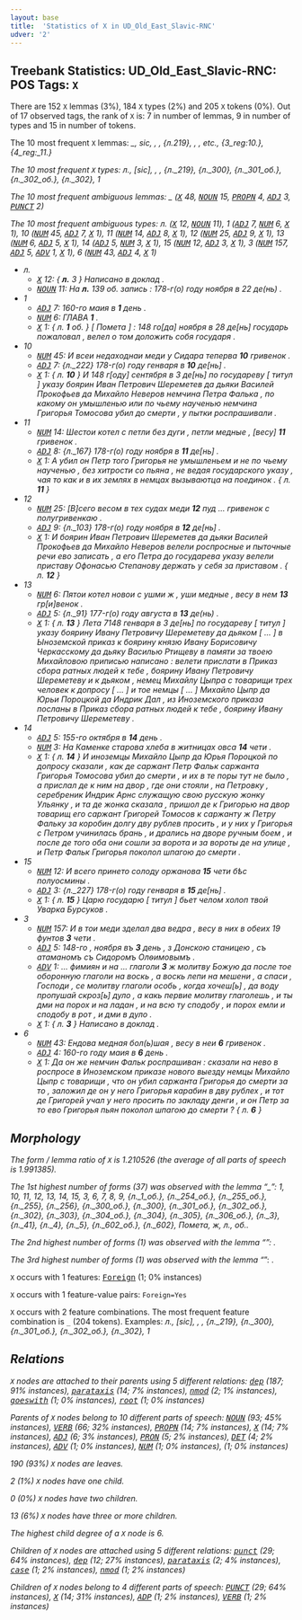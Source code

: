```yaml
---
layout: base
title:  'Statistics of X in UD_Old_East_Slavic-RNC'
udver: '2'
---
```


## Treebank Statistics: UD_Old_East_Slavic-RNC: POS Tags: `X`

There are 152 `X` lemmas (3%), 184 `X` types (2%) and 205 `X` tokens (0%).
Out of 17 observed tags, the rank of `X` is: 7 in number of lemmas, 9 in number of types and 15 in number of tokens.

The 10 most frequent `X` lemmas: <em>_, sic, </i>, <i>, {л._219}, </em>, <em>, etc., {3_reg_:_10.}, {4_reg_:_11.}</em>

The 10 most frequent `X` types:  <em>л., [sic], </i>, <i>, {л._219}, {л._300}, {л._301_об.}, {л._302_об.}, {л._302}, 1</em>

The 10 most frequent ambiguous lemmas: <em>_</em> (<tt><a href="orv_rnc-pos-X.html">X</a></tt> 48, <tt><a href="orv_rnc-pos-NOUN.html">NOUN</a></tt> 15, <tt><a href="orv_rnc-pos-PROPN.html">PROPN</a></tt> 4, <tt><a href="orv_rnc-pos-ADJ.html">ADJ</a></tt> 3, <tt><a href="orv_rnc-pos-PUNCT.html">PUNCT</a></tt> 2)

The 10 most frequent ambiguous types:  <em>л.</em> (<tt><a href="orv_rnc-pos-X.html">X</a></tt> 12, <tt><a href="orv_rnc-pos-NOUN.html">NOUN</a></tt> 11), <em>1</em> (<tt><a href="orv_rnc-pos-ADJ.html">ADJ</a></tt> 7, <tt><a href="orv_rnc-pos-NUM.html">NUM</a></tt> 6, <tt><a href="orv_rnc-pos-X.html">X</a></tt> 1), <em>10</em> (<tt><a href="orv_rnc-pos-NUM.html">NUM</a></tt> 45, <tt><a href="orv_rnc-pos-ADJ.html">ADJ</a></tt> 7, <tt><a href="orv_rnc-pos-X.html">X</a></tt> 1), <em>11</em> (<tt><a href="orv_rnc-pos-NUM.html">NUM</a></tt> 14, <tt><a href="orv_rnc-pos-ADJ.html">ADJ</a></tt> 8, <tt><a href="orv_rnc-pos-X.html">X</a></tt> 1), <em>12</em> (<tt><a href="orv_rnc-pos-NUM.html">NUM</a></tt> 25, <tt><a href="orv_rnc-pos-ADJ.html">ADJ</a></tt> 9, <tt><a href="orv_rnc-pos-X.html">X</a></tt> 1), <em>13</em> (<tt><a href="orv_rnc-pos-NUM.html">NUM</a></tt> 6, <tt><a href="orv_rnc-pos-ADJ.html">ADJ</a></tt> 5, <tt><a href="orv_rnc-pos-X.html">X</a></tt> 1), <em>14</em> (<tt><a href="orv_rnc-pos-ADJ.html">ADJ</a></tt> 5, <tt><a href="orv_rnc-pos-NUM.html">NUM</a></tt> 3, <tt><a href="orv_rnc-pos-X.html">X</a></tt> 1), <em>15</em> (<tt><a href="orv_rnc-pos-NUM.html">NUM</a></tt> 12, <tt><a href="orv_rnc-pos-ADJ.html">ADJ</a></tt> 3, <tt><a href="orv_rnc-pos-X.html">X</a></tt> 1), <em>3</em> (<tt><a href="orv_rnc-pos-NUM.html">NUM</a></tt> 157, <tt><a href="orv_rnc-pos-ADJ.html">ADJ</a></tt> 5, <tt><a href="orv_rnc-pos-ADV.html">ADV</a></tt> 1, <tt><a href="orv_rnc-pos-X.html">X</a></tt> 1), <em>6</em> (<tt><a href="orv_rnc-pos-NUM.html">NUM</a></tt> 43, <tt><a href="orv_rnc-pos-ADJ.html">ADJ</a></tt> 4, <tt><a href="orv_rnc-pos-X.html">X</a></tt> 1)


* <em>л.</em>
  * <tt><a href="orv_rnc-pos-X.html">X</a></tt> 12: <em>{ <b>л.</b> 3 } Написано в доклад .</em>
  * <tt><a href="orv_rnc-pos-NOUN.html">NOUN</a></tt> 11: <em>На <b>л.</b> 139 об. запись : 178-г(о) году ноября в 22 де(нь) .</em>
* <em>1</em>
  * <tt><a href="orv_rnc-pos-ADJ.html">ADJ</a></tt> 7: <em>160-го маия в <b>1</b> день .</em>
  * <tt><a href="orv_rnc-pos-NUM.html">NUM</a></tt> 6: <em>ГЛАВА <b>1</b> .</em>
  * <tt><a href="orv_rnc-pos-X.html">X</a></tt> 1: <em>{ л. <b>1</b> об. } [ Помета ] : 148 го[да] ноября в 28 де[нь] государь пожаловал , велел о том доложить собя государя .</em>
* <em>10</em>
  * <tt><a href="orv_rnc-pos-NUM.html">NUM</a></tt> 45: <em>И всеи недаходнаи меди у Сидара теперва <b>10</b> гривенок .</em>
  * <tt><a href="orv_rnc-pos-ADJ.html">ADJ</a></tt> 7: <em>{л._222} 178-г(о) году генваря в <b>10</b> де[нь] .</em>
  * <tt><a href="orv_rnc-pos-X.html">X</a></tt> 1: <em>{ л. <b>10</b> } И 148 г[оду] сентября в 3 де[нь] по государеву [ титул ] указу боярин Иван Петрович Шереметев да дьяки Василей Прокофьев да Михайло Неверов немчина Петра Фалька , по какому он умышленью или по чьему наученью немчина Григорья Томосова убил до смерти , у пытки роспрашивали .</em>
* <em>11</em>
  * <tt><a href="orv_rnc-pos-NUM.html">NUM</a></tt> 14: <em>Шестои котел с петли без дуги , петли медные , [весу] <b>11</b> гривенок .</em>
  * <tt><a href="orv_rnc-pos-ADJ.html">ADJ</a></tt> 8: <em>{л._167} 178-г(о) году ноября в <b>11</b> де[нь] .</em>
  * <tt><a href="orv_rnc-pos-X.html">X</a></tt> 1: <em>А убил он Петр того Григорья не умышленьем и не по чьему наученью , без хитрости со пьяна , не ведая государского указу , чая то как и в их землях в немцах вызываютца на поединок . { л. <b>11</b> }</em>
* <em>12</em>
  * <tt><a href="orv_rnc-pos-NUM.html">NUM</a></tt> 25: <em>[В]сего весом в тех судах меди <b>12</b> пуд … гривенок с полугривенкаю .</em>
  * <tt><a href="orv_rnc-pos-ADJ.html">ADJ</a></tt> 9: <em>{л._103} 178-г(о) году ноября в <b>12</b> де[нь] .</em>
  * <tt><a href="orv_rnc-pos-X.html">X</a></tt> 1: <em>И боярин Иван Петрович Шереметев да дьяки Василей Прокофьев да Михайло Неверов велели роспросные и пыточные речи ево записать , а его Петра до государева указу велели приставу Офонасью Степанову держать у себя за приставом . { л. <b>12</b> }</em>
* <em>13</em>
  * <tt><a href="orv_rnc-pos-NUM.html">NUM</a></tt> 6: <em>Пятои котел новои с ушми ж , уши медные , весу в нем <b>13</b> гр[и]венок .</em>
  * <tt><a href="orv_rnc-pos-ADJ.html">ADJ</a></tt> 5: <em>{л._91} 177-г(о) году августа в <b>13</b> де(нь) .</em>
  * <tt><a href="orv_rnc-pos-X.html">X</a></tt> 1: <em>{ л. <b>13</b> } Лета 7148 генваря в 3 де[нь] по государеву [ титул ] указу боярину Ивану Петровичу Шереметеву да дьяком [ ... ] в Ыноземской приказ к боярину князю Ивану Борисовичу Черкасскому да дьяку Василью Ртищеву в памяти за твоею Михайловою приписью написано : велети прислати в Приказ сбора ратных людей к тебе , боярину Ивану Петровичу Шереметеву и к дьяком , немец Михайлу Цыпра с товарищи трех человек к допросу [ ... ] и тое немцы [ ... ] Михайло Цыпр да Юрьи Пороцкой да Индрик Дал , из Иноземского приказа посланы в Приказ сбора ратных людей к тебе , боярину Ивану Петровичу Шереметеву .</em>
* <em>14</em>
  * <tt><a href="orv_rnc-pos-ADJ.html">ADJ</a></tt> 5: <em>155-го октября в <b>14</b> день .</em>
  * <tt><a href="orv_rnc-pos-NUM.html">NUM</a></tt> 3: <em>На Каменке старова хлеба в житницах овса <b>14</b> чети .</em>
  * <tt><a href="orv_rnc-pos-X.html">X</a></tt> 1: <em>{ л. <b>14</b> } И иноземцы Михайло Цыпр да Юрья Пороцкой по допросу сказали , как де саржант Петр Фальк саржанта Григорья Томосова убил до смерти , и их в те поры тут не было , а прислал де к ним на двор , где они стояли , на Петровку , серебреник Индрик Арнс служащую свою русскую жонку Ульянку , и та де жонка сказала , пришол де к Григорью на двор товарищ его саржант Григорей Томосов к саржанту ж Петру Фальку за коробин долгу дву рублев просить , и у них у Григорья с Петром учинилась брань , и дрались на дворе ручным боем , и после де того оба они сошли за ворота и за вороты де на улице , и Петр Фальк Григорья поколол шпагою до смерти .</em>
* <em>15</em>
  * <tt><a href="orv_rnc-pos-NUM.html">NUM</a></tt> 12: <em>И всего принето солоду оржанова <b>15</b> чети бѣс полуосмины .</em>
  * <tt><a href="orv_rnc-pos-ADJ.html">ADJ</a></tt> 3: <em>{л._227} 178-г(о) году генваря в <b>15</b> де[нь] .</em>
  * <tt><a href="orv_rnc-pos-X.html">X</a></tt> 1: <em>{ л. <b>15</b> } Царю государю [ титул ] бьет челом холоп твой Уварка Бурсуков .</em>
* <em>3</em>
  * <tt><a href="orv_rnc-pos-NUM.html">NUM</a></tt> 157: <em>И в тои меди зделал два ведра , весу в них в обеих 19 фунтов <b>3</b> чети .</em>
  * <tt><a href="orv_rnc-pos-ADJ.html">ADJ</a></tt> 5: <em>148-го , ноября въ <b>3</b> день , з Донскою станицею , съ атаманомъ съ Сидоромъ Олѳимовымъ .</em>
  * <tt><a href="orv_rnc-pos-ADV.html">ADV</a></tt> 1: <em>... фимиян и на ... глаголи <b>3</b> ж молитву Божую да после тое оборонную глаголи на воскь , а воскь лепи на мешени , а спаси , Господи , се молитву глаголи особь , когда хочеш[ь] , да воду пропушай скроз[ь] дуло , а какь первие молитву глаголешь , и ты дми на порох и на ладан , и на всю ту сподобу , и порох емли и сподобу в рот , и дми в дуло .</em>
  * <tt><a href="orv_rnc-pos-X.html">X</a></tt> 1: <em>{ л. <b>3</b> } Написано в доклад .</em>
* <em>6</em>
  * <tt><a href="orv_rnc-pos-NUM.html">NUM</a></tt> 43: <em>Ендова медная бол(ь)шая , весу в неи <b>6</b> гривенок .</em>
  * <tt><a href="orv_rnc-pos-ADJ.html">ADJ</a></tt> 4: <em>160-го году маия в <b>6</b> день .</em>
  * <tt><a href="orv_rnc-pos-X.html">X</a></tt> 1: <em>Да он же немчин Фальк роспрашиван : сказали на нево в роспросе в Иноземском приказе нового выезду немцы Михайло Цыпр с товарищи , что он убил саржанта Григорья до смерти за то , заложил де он у него Григорья карабин в дву рублех , и тот де Григорей учал у него просить по закладу денги , и он Петр за то ево Григорья пьян поколол шпагою до смерти ? { л. <b>6</b> }</em>

## Morphology

The form / lemma ratio of `X` is 1.210526 (the average of all parts of speech is 1.991385).

The 1st highest number of forms (37) was observed with the lemma “_”: <em>1, 10, 11, 12, 13, 14, 15, 3, 6, 7, 8, 9, {л._1_об.}, {л._254_об.}, {л._255_об.}, {л._255}, {л._256}, {л._300_об.}, {л._300}, {л._301_об.}, {л._302_об.}, {л._302}, {л._303}, {л._304_об.}, {л._304}, {л._305}, {л._306_об.}, {л._3}, {л._41}, {л._4}, {л._5}, {л._602_об.}, {л._602}, Помета, ж, л., об.</em>.

The 2nd highest number of forms (1) was observed with the lemma “</em>”: <em></em></em>.

The 3rd highest number of forms (1) was observed with the lemma “</i>”: <em></i></em>.

`X` occurs with 1 features: <tt><a href="orv_rnc-feat-Foreign.html">Foreign</a></tt> (1; 0% instances)

`X` occurs with 1 feature-value pairs: `Foreign=Yes`

`X` occurs with 2 feature combinations.
The most frequent feature combination is `_` (204 tokens).
Examples: <em>л., [sic], </i>, <i>, {л._219}, {л._300}, {л._301_об.}, {л._302_об.}, {л._302}, 1</em>


## Relations

`X` nodes are attached to their parents using 5 different relations: <tt><a href="orv_rnc-dep-dep.html">dep</a></tt> (187; 91% instances), <tt><a href="orv_rnc-dep-parataxis.html">parataxis</a></tt> (14; 7% instances), <tt><a href="orv_rnc-dep-nmod.html">nmod</a></tt> (2; 1% instances), <tt><a href="orv_rnc-dep-goeswith.html">goeswith</a></tt> (1; 0% instances), <tt><a href="orv_rnc-dep-root.html">root</a></tt> (1; 0% instances)

Parents of `X` nodes belong to 10 different parts of speech: <tt><a href="orv_rnc-pos-NOUN.html">NOUN</a></tt> (93; 45% instances), <tt><a href="orv_rnc-pos-VERB.html">VERB</a></tt> (66; 32% instances), <tt><a href="orv_rnc-pos-PROPN.html">PROPN</a></tt> (14; 7% instances), <tt><a href="orv_rnc-pos-X.html">X</a></tt> (14; 7% instances), <tt><a href="orv_rnc-pos-ADJ.html">ADJ</a></tt> (6; 3% instances), <tt><a href="orv_rnc-pos-PRON.html">PRON</a></tt> (5; 2% instances), <tt><a href="orv_rnc-pos-DET.html">DET</a></tt> (4; 2% instances), <tt><a href="orv_rnc-pos-ADV.html">ADV</a></tt> (1; 0% instances), <tt><a href="orv_rnc-pos-NUM.html">NUM</a></tt> (1; 0% instances),  (1; 0% instances)

190 (93%) `X` nodes are leaves.

2 (1%) `X` nodes have one child.

0 (0%) `X` nodes have two children.

13 (6%) `X` nodes have three or more children.

The highest child degree of a `X` node is 6.

Children of `X` nodes are attached using 5 different relations: <tt><a href="orv_rnc-dep-punct.html">punct</a></tt> (29; 64% instances), <tt><a href="orv_rnc-dep-dep.html">dep</a></tt> (12; 27% instances), <tt><a href="orv_rnc-dep-parataxis.html">parataxis</a></tt> (2; 4% instances), <tt><a href="orv_rnc-dep-case.html">case</a></tt> (1; 2% instances), <tt><a href="orv_rnc-dep-nmod.html">nmod</a></tt> (1; 2% instances)

Children of `X` nodes belong to 4 different parts of speech: <tt><a href="orv_rnc-pos-PUNCT.html">PUNCT</a></tt> (29; 64% instances), <tt><a href="orv_rnc-pos-X.html">X</a></tt> (14; 31% instances), <tt><a href="orv_rnc-pos-ADP.html">ADP</a></tt> (1; 2% instances), <tt><a href="orv_rnc-pos-VERB.html">VERB</a></tt> (1; 2% instances)

